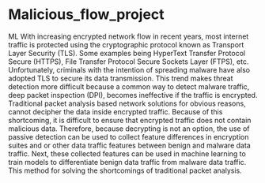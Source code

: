 # Malicious_flow_project
ML
With increasing encrypted network flow in recent years, most internet traffic is protected using the cryptographic protocol known as Transport Layer Security (TLS). 
Some examples being HyperText Transfer Protocol Secure (HTTPS), File Transfer Protocol Secure Sockets Layer (FTPS), etc. Unfortunately, criminals with the intention of spreading
malware have also adopted TLS to secure its data transmission. This trend makes threat
detection more difficult because a common way to detect malware traffic, deep packet
inspection (DPI), becomes ineffective if the traffic is encrypted.
Traditional packet analysis based network solutions for obvious reasons, cannot decipher the data inside encrypted traffic. Because of this shortcoming, it is difficult to
ensure that encrypted traffic does not contain malicious data. Therefore, because decrypting is not an option, the use of passive detection can be used to collect feature differences
in encryption suites and or other data traffic features between benign and malware data
traffic. Next, these collected features can be used in machine learning to train models to
differentiate benign data traffic from malware data traffic. This method for solving the
shortcomings of traditional packet analysis.
